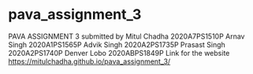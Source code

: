 # pava_assignment_3
PAVA ASSIGNMENT 3 submitted by 
Mitul Chadha 2020A7PS1510P
Arnav Singh 2020A1PS1565P
Advik Singh 2020A2PS1735P
Prasast Singh 2020A2PS1740P
Denver Lobo 2020ABPS1849P
Link for the website https://mitulchadha.github.io/pava_assignment_3/	
